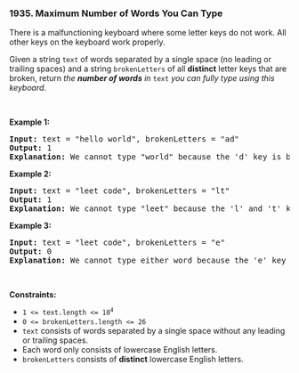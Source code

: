 <h3 align="left"> 1935. Maximum Number of Words You Can Type</h3>
<div><p>There is a malfunctioning keyboard where some letter keys do not work. All other keys on the keyboard work properly.</p>

<p>Given a string <code>text</code> of words separated by a single space (no leading or trailing spaces) and a string <code>brokenLetters</code> of all <strong>distinct</strong> letter keys that are broken, return <em>the <strong>number of words</strong> in</em> <code>text</code> <em>you can fully type using this keyboard</em>.</p>

<p>&nbsp;</p>
<p><strong>Example 1:</strong></p>

<pre><strong>Input:</strong> text = "hello world", brokenLetters = "ad"
<strong>Output:</strong> 1
<strong>Explanation:</strong> We cannot type "world" because the 'd' key is broken.
</pre>

<p><strong>Example 2:</strong></p>

<pre><strong>Input:</strong> text = "leet code", brokenLetters = "lt"
<strong>Output:</strong> 1
<strong>Explanation:</strong> We cannot type "leet" because the 'l' and 't' keys are broken.
</pre>

<p><strong>Example 3:</strong></p>

<pre><strong>Input:</strong> text = "leet code", brokenLetters = "e"
<strong>Output:</strong> 0
<strong>Explanation:</strong> We cannot type either word because the 'e' key is broken.
</pre>

<p>&nbsp;</p>
<p><strong>Constraints:</strong></p>

<ul>
	<li><code>1 &lt;= text.length &lt;= 10<sup>4</sup></code></li>
	<li><code>0 &lt;= brokenLetters.length &lt;= 26</code></li>
	<li><code>text</code> consists of words separated by a single space without any leading or trailing spaces.</li>
	<li>Each word only consists of lowercase English letters.</li>
	<li><code>brokenLetters</code> consists of <strong>distinct</strong> lowercase English letters.</li>
</ul>
</div>